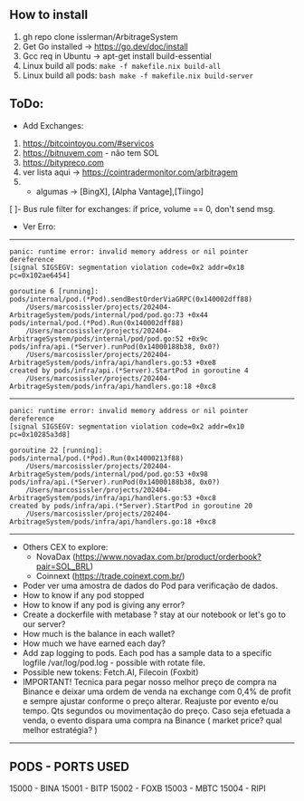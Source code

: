 ## How to install
1. gh repo clone isslerman/ArbitrageSystem
2. Get Go installed -> https://go.dev/doc/install
3. Gcc req in Ubuntu -> apt-get install build-essential
4. Linux build all pods: 
```make -f makefile.nix build-all```
1. Linux build all pods: 
```bash make -f makefile.nix build-server```

## ToDo:

- Add Exchanges: 
1. https://bitcointoyou.com/#servicos
2. https://bitnuvem.com - não tem SOL
3. https://bitypreco.com
4. ver lista aqui -> https://cointradermonitor.com/arbitragem
5. + algumas -> [BingX], [Alpha Vantage],[Tiingo]

 [ ]- Bus rule filter for exchanges: if price, volume == 0, don't send msg.   
- Ver Erro:

--------
    panic: runtime error: invalid memory address or nil pointer dereference
    [signal SIGSEGV: segmentation violation code=0x2 addr=0x18 pc=0x102ae6454]

    goroutine 6 [running]:
    pods/internal/pod.(*Pod).sendBestOrderViaGRPC(0x140002dff88)
        /Users/marcosissler/projects/202404-ArbitrageSystem/pods/internal/pod/pod.go:73 +0x44
    pods/internal/pod.(*Pod).Run(0x140002dff88)
        /Users/marcosissler/projects/202404-ArbitrageSystem/pods/internal/pod/pod.go:52 +0x9c
    pods/infra/api.(*Server).runPod(0x14000188b38, 0x0?)
        /Users/marcosissler/projects/202404-ArbitrageSystem/pods/infra/api/handlers.go:53 +0xe8
    created by pods/infra/api.(*Server).StartPod in goroutine 4
        /Users/marcosissler/projects/202404-ArbitrageSystem/pods/infra/api/handlers.go:18 +0xc8

--------

    panic: runtime error: invalid memory address or nil pointer dereference
    [signal SIGSEGV: segmentation violation code=0x2 addr=0x10 pc=0x10285a3d8]

    goroutine 22 [running]:
    pods/internal/pod.(*Pod).Run(0x14000213f88)
        /Users/marcosissler/projects/202404-ArbitrageSystem/pods/internal/pod/pod.go:53 +0x98
    pods/infra/api.(*Server).runPod(0x14000188b38, 0x0?)
        /Users/marcosissler/projects/202404-ArbitrageSystem/pods/infra/api/handlers.go:53 +0xc8
    created by pods/infra/api.(*Server).StartPod in goroutine 20
        /Users/marcosissler/projects/202404-ArbitrageSystem/pods/infra/api/handlers.go:18 +0xc8

--------

- Others CEX to explore: 
  - NovaDax (https://www.novadax.com.br/product/orderbook?pair=SOL_BRL)
  - Coinnext (https://trade.coinext.com.br/)
- Poder ver uma amostra de dados do Pod para verificação de dados. 
- How to know if any pod stopped
- How to know if any pod is giving any error?
- Create a dockerfile with metabase ? stay at our notebook or let's go to our server? 
- How much is the balance in each wallet?
- How much we have earned each day?
- Add zap logging to pods. Each pod has a sample data to a specific logfile /var/log/pod.log - possible with rotate file. 
- Possible new tokens: Fetch.AI, Filecoin (Foxbit)
- IMPORTANT! Tecnica para pegar nosso melhor preço de compra na Binance e deixar uma ordem de venda na exchange com 0,4% de profit e sempre ajustar conforme o preço alterar. Reajuste por evento e/ou tempo. Qts segundos ou movimentação do preço. Caso seja efetuada a venda, o evento dispara uma compra na Binance ( market price? qual melhor estratégia? )


--------
PODS - PORTS USED
--------
15000 - BINA
15001 - BITP
15002 - FOXB
15003 - MBTC
15004 - RIPI